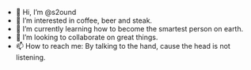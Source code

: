 - 👋 Hi, I’m @s2ound
- 👀 I’m interested in coffee, beer and steak.
- 🌱 I’m currently learning how to become the smartest person on earth.
- 💞️ I’m looking to collaborate on great things.
- 📫 How to reach me: By talking to the hand, cause the head is not listening.

<!---
s2ound/s2ound is a ✨ special ✨ repository because its `README.md` (this file) appears on your GitHub profile.
You can click the Preview link to take a look at your changes.
--->

